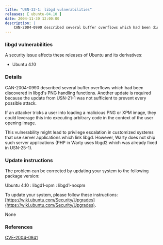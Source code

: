 ```yaml
---
title: "USN-33-1: libgd vulnerabilities"
releases: [ ubuntu-04.10 ]
date: 2004-11-30 12:00:00
description: |
    CAN-2004-0990 described several buffer overflows which had been discovered in libgd&#39;s PNG handling functions. Another update is required because the update from USN-21-1 was not sufficient to prevent every possible attack.
--- 
```

 
### libgd vulnerabilities

A security issue affects these releases of Ubuntu and its derivatives:

* Ubuntu 4.10

### Details

CAN-2004-0990 described several buffer overflows which had been discovered in libgd&#39;s PNG handling functions. Another update is required because the update from USN-21-1 was not sufficient to prevent every possible attack.

If an attacker tricks a user into loading a malicious PNG or XPM image, they could leverage this into executing arbitrary code in the context of the user opening image.

This vulnerability might lead to privilege escalation in customized systems that use server applications which link libgd. However, Warty does not ship such server applications (PHP in Warty uses libgd2 which was already fixed in USN-25-1).

### Update instructions

The problem can be corrected by updating your system to the following package version:

Ubuntu 4.10
 : libgd1-xpm 
 : libgd1-noxpm 

To update your system, please follow these instructions: [https://wiki.ubuntu.com/Security/Upgrades](https://wiki.ubuntu.com/Security/Upgrades).

None

### References

 [CVE-2004-0941](http://people.ubuntu.com/~ubuntu-security/cve/CVE-2004-0941)
 
